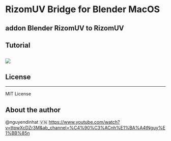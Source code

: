 # RizomUV Bridge for Blender MacOS
addon Blender RizomUV to RizomUV
---
## Tutorial
[![](https://markdown-videos-api.jorgenkh.no/youtube/ttpwXcDZr3M)](https://youtu.be/ttpwXcDZr3M)
---
## License 
---
MIT License

## About the author
@nguyendinhat 🇻🇳
https://www.youtube.com/watch?v=ttpwXcDZr3M&ab_channel=%C4%90%C3%ACnh%E1%BA%A4tNguy%E1%BB%85n
